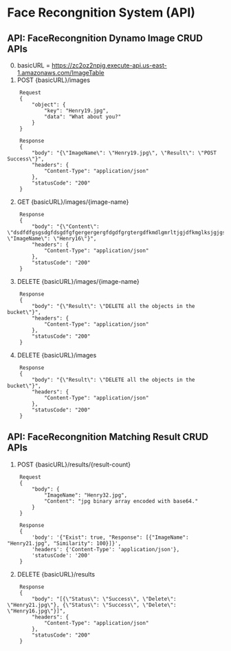 # Face Recongnition System (API)
## API: FaceRecongnition Dynamo Image CRUD APIs
0. basicURL = https://zc2oz2npjg.execute-api.us-east-1.amazonaws.com/ImageTable
1. POST {basicURL}/images
```
    Request
    {
        "object": {
            "key": "Henry19.jpg",
            "data": "What about you?"
        }
    }
    
    Response
    {
        "body": "{\"ImageName\": \"Henry19.jpg\", \"Result\": \"POST Success\"}",
        "headers": {
            "Content-Type": "application/json"
        },
        "statusCode": "200"
    }
```
2. GET {basicURL}/images/{image-name}
```
    Response
    {
        "body": "{\"Content\": \"dsdfdfgsgsdgfdsgdfgfgergergergfdgdfgrgtergdfkmdlgmrltjgjdfkmglksjgjgsk\", \"ImageName\": \"Henry16\"}",
        "headers": {
            "Content-Type": "application/json"
        },
        "statusCode": "200"
    }
```
3. DELETE  {basicURL}/images/{image-name}
```
    Response
    {
        "body": "{\"Result\": \"DELETE all the objects in the bucket\"}",
        "headers": {
            "Content-Type": "application/json"
        },
        "statusCode": "200"
    }
```
4. DELETE  {basicURL}/images
```
    Response
    {
        "body": "{\"Result\": \"DELETE all the objects in the bucket\"}",
        "headers": {
            "Content-Type": "application/json"
        },
        "statusCode": "200"
    }
```
## API: FaceRecongnition Matching Result CRUD APIs
1. POST {basicURL}/results/{result-count}
```
    Request
    {
        "body": {
            "ImageName": "Henry32.jpg",
            "Content": "jpg binary array encoded with base64."
        }
    }
    
    Response
    {
        'body': '{"Exist": true, "Response": [{"ImageName": "Henry21.jpg", "Similarity": 100}]}', 
        'headers': {'Content-Type': 'application/json'}, 
        'statusCode': '200'
    }
```
2. DELETE {basicURL}/results
```
    Response
    {
        "body": "[{\"Status\": \"Success\", \"Delete\": \"Henry21.jpg\"}, {\"Status\": \"Success\", \"Delete\": \"Henry16.jpg\"}]",
        "headers": {
            "Content-Type": "application/json"
        },
        "statusCode": "200"
    }
```




